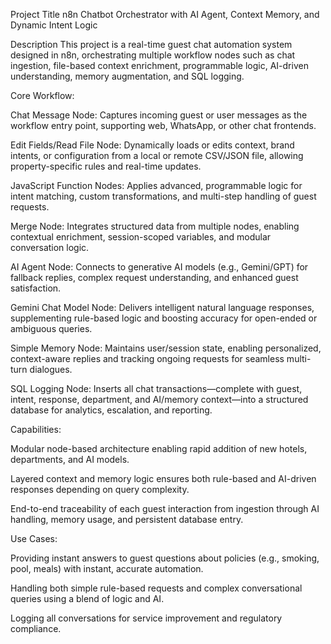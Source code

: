 Project Title
n8n Chatbot Orchestrator with AI Agent, Context Memory, and Dynamic Intent Logic

Description
This project is a real-time guest chat automation system designed in n8n, orchestrating multiple workflow nodes such as chat ingestion, file-based context enrichment, programmable logic, AI-driven understanding, memory augmentation, and SQL logging.

Core Workflow:

Chat Message Node: Captures incoming guest or user messages as the workflow entry point, supporting web, WhatsApp, or other chat frontends.

Edit Fields/Read File Node: Dynamically loads or edits context, brand intents, or configuration from a local or remote CSV/JSON file, allowing property-specific rules and real-time updates.

JavaScript Function Nodes: Applies advanced, programmable logic for intent matching, custom transformations, and multi-step handling of guest requests.

Merge Node: Integrates structured data from multiple nodes, enabling contextual enrichment, session-scoped variables, and modular conversation logic.

AI Agent Node: Connects to generative AI models (e.g., Gemini/GPT) for fallback replies, complex request understanding, and enhanced guest satisfaction.

Gemini Chat Model Node: Delivers intelligent natural language responses, supplementing rule-based logic and boosting accuracy for open-ended or ambiguous queries.

Simple Memory Node: Maintains user/session state, enabling personalized, context-aware replies and tracking ongoing requests for seamless multi-turn dialogues.

SQL Logging Node: Inserts all chat transactions—complete with guest, intent, response, department, and AI/memory context—into a structured database for analytics, escalation, and reporting.

Capabilities:

Modular node-based architecture enabling rapid addition of new hotels, departments, and AI models.

Layered context and memory logic ensures both rule-based and AI-driven responses depending on query complexity.

End-to-end traceability of each guest interaction from ingestion through AI handling, memory usage, and persistent database entry.

Use Cases:

Providing instant answers to guest questions about policies (e.g., smoking, pool, meals) with instant, accurate automation.

Handling both simple rule-based requests and complex conversational queries using a blend of logic and AI.

Logging all conversations for service improvement and regulatory compliance.
